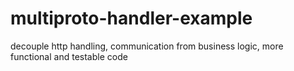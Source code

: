 # multiproto-handler-example
decouple http handling, communication from business logic, more functional and testable code 
